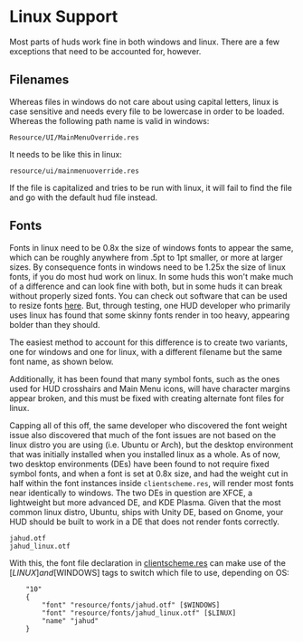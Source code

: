 # Linux Support

Most parts of huds work fine in both windows and linux. There are a few exceptions that need to be accounted for, however.

## Filenames

Whereas files in windows do not care about using capital letters, linux is case sensitive and needs every file to be lowercase in order to be loaded. Whereas the following path name is valid in windows:
```
Resource/UI/MainMenuOverride.res
```
It needs to be like this in linux:
```
resource/ui/mainmenuoverride.res
```
If the file is capitalized and tries to be run with linux, it will fail to find the file and go with the default hud file instead.

## Fonts

Fonts in linux need to be 0.8x the size of windows fonts to appear the same, which can be roughly anywhere from .5pt to 1pt smaller, or more at larger sizes. By consequence fonts in windows need to be 1.25x the size of linux fonts, if you do most hud work on linux. In some huds this won't make much of a difference and can look fine with both, but in some huds it can break without properly sized fonts. You can check out software that can be used to resize fonts [here](/0-TUTORIAL/0-Tools.md). But, through testing, one HUD developer who primarily uses linux has found that some skinny fonts render in too heavy, appearing bolder than they should.

The easiest method to account for this difference is to create two variants, one for windows and one for linux, with a different filename but the same font name, as shown below.

Additionally, it has been found that many symbol fonts, such as the ones used for HUD crosshairs and Main Menu icons, will have character margins appear broken, and this must be fixed with creating alternate font files for linux.

Capping all of this off, the same developer who discovered the font weight issue also discovered that much of the font issues are not based on the linux distro you are using (i.e. Ubuntu or Arch), but the desktop environment that was initially installed when you installed linux as a whole. As of now, two desktop environments (DEs) have been found to not require fixed symbol fonts, and when a font is set at 0.8x size, and had the weight cut in half within the font instances inside `clientscheme.res`, will render most fonts near identically to windows. The two DEs in question are XFCE, a lightweight but more advanced DE, and KDE Plasma. Given that the most common linux distro, Ubuntu, ships with Unity DE, based on Gnome, your HUD should be built to work in a DE that does not render fonts correctly.
```
jahud.otf
jahud_linux.otf
```

With this, the font file declaration in [clientscheme.res](/0-TUTORIAL/3-Editing-Clientscheme.md) can make use of the [$LINUX] and [$WINDOWS] tags to switch which file to use, depending on OS:
```
	"10"
	{
		"font" "resource/fonts/jahud.otf" [$WINDOWS]
		"font" "resource/fonts/jahud_linux.otf" [$LINUX]
		"name" "jahud"
	}
```
